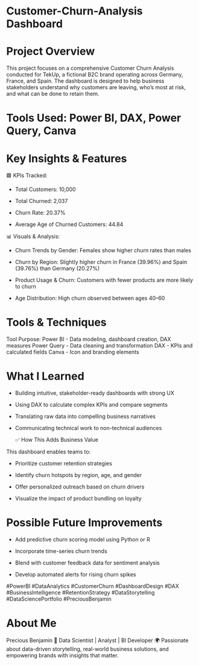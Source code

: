 # Customer-Churn-Analysis Dashboard

# Project Overview
This project focuses on a comprehensive Customer Churn Analysis conducted for TekUp, a fictional B2C brand operating across Germany, France, and Spain. The dashboard is designed to help business stakeholders understand why customers are leaving, who’s most at risk, and what can be done to retain them.

# Tools Used: Power BI, DAX, Power Query, Canva

# Key Insights & Features

🟩 KPIs Tracked:
- Total Customers: 10,000

- Total Churned: 2,037

- Churn Rate: 20.37%

- Average Age of Churned Customers: 44.84

📊 Visuals & Analysis:
- Churn Trends by Gender: Females show higher churn rates than males

- Churn by Region: Slightly higher churn in France (39.96%) and Spain (39.76%) than Germany (20.27%)

- Product Usage & Churn: Customers with fewer products are more likely to churn

- Age Distribution: High churn observed between ages 40–60

# Tools & Techniques

Tool	Purpose: 
Power BI - Data modeling, dashboard creation, DAX measures
Power Query -	Data cleaning and transformation
DAX - KPIs and calculated fields
Canva -	Icon and branding elements

# What I Learned
- Building intuitive, stakeholder-ready dashboards with strong UX

- Using DAX to calculate complex KPIs and compare segments

- Translating raw data into compelling business narratives

- Communicating technical work to non-technical audiences

  ✅ How This Adds Business Value
  
This dashboard enables teams to:

- Prioritize customer retention strategies

- Identify churn hotspots by region, age, and gender

- Offer personalized outreach based on churn drivers

- Visualize the impact of product bundling on loyalty

# Possible Future Improvements
- Add predictive churn scoring model using Python or R

- Incorporate time-series churn trends

- Blend with customer feedback data for sentiment analysis

- Develop automated alerts for rising churn spikes

#PowerBI #DataAnalytics #CustomerChurn #DashboardDesign #DAX #BusinessIntelligence #RetentionStrategy #DataStorytelling #DataSciencePortfolio #PreciousBenjamin

# About Me
Precious Benjamin
🎯 Data Scientist | Analyst | BI Developer
🌍 Passionate about data-driven storytelling, real-world business solutions, and empowering brands with insights that matter.



